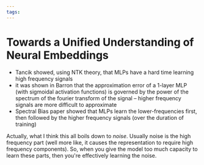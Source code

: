 ```yaml
---
tags:
---
```


# Towards a Unified Understanding of Neural Embeddings

 - Tancik showed, using NTK theory, that MLPs have a hard time learning high frequency signals
 - it was shown in Barron that the approximation error of a 1-layer MLP (with sigmoidal activation functions) is governed by the power of the spectrum of the fourier transform of the signal – higher frequency signals are more difficult to approximate
 - Spectral Bias paper showed that MLPs learn the lower-frequencies first, then followed by the higher frequency signals (over the duration of training)

Actually, what I think this all boils down to *noise*. Usually noise is the high frequency part (well more like, it causes the representation to require high frequency components). So, when you give the model too much capacity to learn these parts, then you're effectively learning the noise.